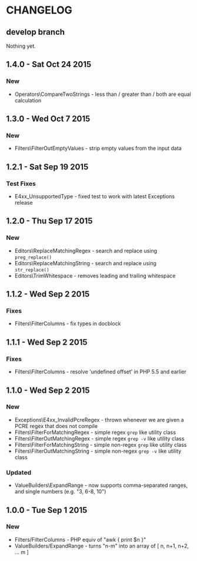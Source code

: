 # CHANGELOG

## develop branch

Nothing yet.

## 1.4.0 - Sat Oct 24 2015

### New

* Operators\CompareTwoStrings - less than / greater than / both are equal calculation

## 1.3.0 - Wed Oct 7 2015

### New

* Filters\FilterOutEmptyValues - strip empty values from the input data

## 1.2.1 - Sat Sep 19 2015

### Test Fixes

* E4xx_UnsupportedType - fixed test to work with latest Exceptions release

## 1.2.0 - Thu Sep 17 2015

### New

* Editors\ReplaceMatchingRegex - search and replace using `preg_replace()`
* Editors\ReplaceMatchingString - search and replace using `str_replace()`
* Editors\TrimWhitespace - removes leading and trailing whitespace

## 1.1.2 - Wed Sep 2 2015

### Fixes

* Filters\FilterColumns - fix types in docblock

## 1.1.1 - Wed Sep 2 2015

### Fixes

* Filters\FilterColumns - resolve 'undefined offset' in PHP 5.5 and earlier

## 1.1.0 - Wed Sep 2 2015 

### New

* Exceptions\E4xx_InvalidPcreRegex - thrown whenever we are given a PCRE regex that does not compile
* Filters\FilterForMatchingRegex - simple regex `grep` like utility class
* Filters\FilterOutMatchingRegex - simple regex `grep -v` like utility class
* Filters\FilterForMatchingString - simple non-regex `grep` like utility class
* Filters\FilterOutMatchingString - simple non-regex `grep -v` like utility class

### Updated

* ValueBuilders\ExpandRange - now supports comma-separated ranges, and single numbers (e.g. "3, 6-8, 10")

## 1.0.0 - Tue Sep 1 2015

### New

* Filters/FilterColumns - PHP equiv of "awk { print $n }"
* ValueBuilders/ExpandRange - turns "n-m" into an array of [ n, n+1, n+2, ... m ]
